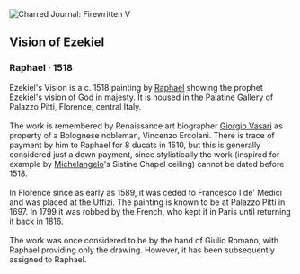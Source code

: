 <div class="artwork-of-the-day">
  <div class="container">
    <div class="img-wrapper">
      <img
        src="https://uploads1.wikiart.org/images/raphael/vision-of-ezekiel-1518.jpg!Large.jpg"
        alt="Charred Journal: Firewritten V" />
    </div>
    <div class="artwork-detail">
      <div class="artwork-origin"> 
        <h2 class="artwork-name">Vision of Ezekiel</h2>
        <h3 class="artist">
          Raphael
                    ·  1518
        </h3>
      </div>
      <p class="description">
        <span class="artwork-description-text ng-binding" ng-bind-html="viewModel.ArtworkOfTheDay.Description | unsafe">Ezekiel's Vision is a c. 1518 painting by <a target="_blank" href="/en/raphael">Raphael</a> showing the prophet Ezekiel's vision of God in majesty. It is housed in the Palatine Gallery of Palazzo Pitti, Florence, central Italy.
<br>
<br>The work is remembered by Renaissance art biographer <a target="_blank" href="/en/giorgio-vasari">Giorgio Vasari</a> as property of a Bolognese nobleman, Vincenzo Ercolani. There is trace of payment by him to Raphael for 8 ducats in 1510, but this is generally considered just a down payment, since stylistically the work (inspired for example by <a target="_blank" href="/en/michelangelo">Michelangelo</a>'s Sistine Chapel ceiling) cannot be dated before 1518.
<br>
<br>In Florence since as early as 1589, it was ceded to Francesco I de' Medici and was placed at the Uffizi. The painting is known to be at Palazzo Pitti in 1697. In 1799 it was robbed by the French, who kept it in Paris until returning it back in 1816.
<br>
<br>The work was once considered to be by the hand of Giulio Romano, with Raphael providing only the drawing. However, it has been subsequently assigned to Raphael.</span>
                        <div class="text-shadow-container" ng-show="showShadow" style=""></div>
      </p>
    </div>
  </div>

</div>
